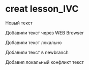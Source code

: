 ﻿# creat lesson_IVC

Новый текст

Добавили текст через WEB Browser


Добавили текст локально


Добавили текст в newbranch



Добавил локальный конфликт текст

